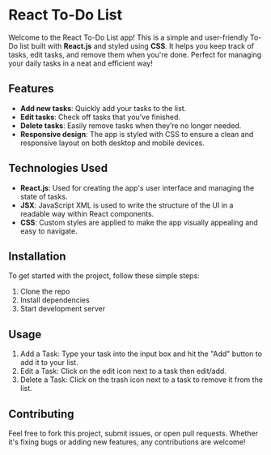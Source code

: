 # React To-Do List

Welcome to the React To-Do List app! This is a simple and user-friendly To-Do list built with **React.js** and styled using **CSS**. It helps you keep track of tasks, edit tasks, and remove them when you're done. Perfect for managing your daily tasks in a neat and efficient way!

## Features

- **Add new tasks**: Quickly add your tasks to the list.
- **Edit tasks**: Check off tasks that you’ve finished.
- **Delete tasks**: Easily remove tasks when they’re no longer needed.
- **Responsive design**: The app is styled with CSS to ensure a clean and responsive layout on both desktop and mobile devices.

## Technologies Used

- **React.js**: Used for creating the app's user interface and managing the state of tasks.
- **JSX**: JavaScript XML is used to write the structure of the UI in a readable way within React components.
- **CSS**: Custom styles are applied to make the app visually appealing and easy to navigate.

## Installation

To get started with the project, follow these simple steps:
1. Clone the repo 
2. Install dependencies
3. Start development server

## Usage 

1. Add a Task: Type your task into the input box and hit the "Add" button to add it to your list.
2. Edit a Task: Click on the edit icon next to a task then edit/add.
3. Delete a Task: Click on the trash icon next to a task to remove it from the list.

## Contributing

Feel free to fork this project, submit issues, or open pull requests. Whether it's fixing bugs or adding new features, any contributions are welcome!